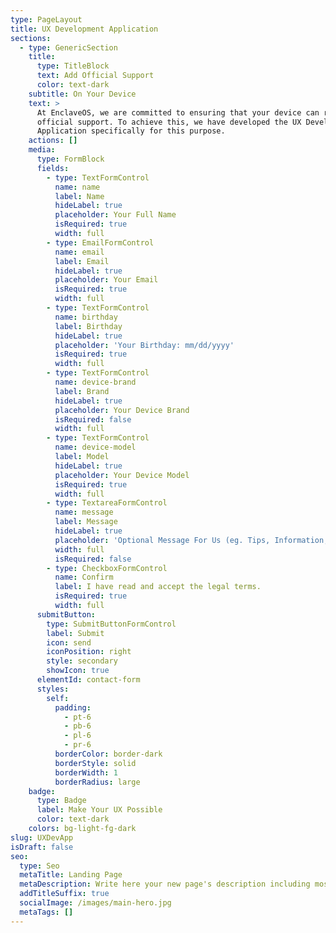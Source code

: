 ```yaml
---
type: PageLayout
title: UX Development Application
sections:
  - type: GenericSection
    title:
      type: TitleBlock
      text: Add Official Support
      color: text-dark
    subtitle: On Your Device
    text: >
      At EnclaveOS, we are committed to ensuring that your device can receive
      official support. To achieve this, we have developed the UX Development
      Application specifically for this purpose.
    actions: []
    media:
      type: FormBlock
      fields:
        - type: TextFormControl
          name: name
          label: Name
          hideLabel: true
          placeholder: Your Full Name
          isRequired: true
          width: full
        - type: EmailFormControl
          name: email
          label: Email
          hideLabel: true
          placeholder: Your Email
          isRequired: true
          width: full
        - type: TextFormControl
          name: birthday
          label: Birthday
          hideLabel: true
          placeholder: 'Your Birthday: mm/dd/yyyy'
          isRequired: true
          width: full
        - type: TextFormControl
          name: device-brand
          label: Brand
          hideLabel: true
          placeholder: Your Device Brand
          isRequired: false
          width: full
        - type: TextFormControl
          name: device-model
          label: Model
          hideLabel: true
          placeholder: Your Device Model
          isRequired: true
          width: full
        - type: TextareaFormControl
          name: message
          label: Message
          hideLabel: true
          placeholder: 'Optional Message For Us (eg. Tips, Information, More Help, Etc)'
          width: full
          isRequired: false
        - type: CheckboxFormControl
          name: Confirm
          label: I have read and accept the legal terms.
          isRequired: true
          width: full
      submitButton:
        type: SubmitButtonFormControl
        label: Submit
        icon: send
        iconPosition: right
        style: secondary
        showIcon: true
      elementId: contact-form
      styles:
        self:
          padding:
            - pt-6
            - pb-6
            - pl-6
            - pr-6
          borderColor: border-dark
          borderStyle: solid
          borderWidth: 1
          borderRadius: large
    badge:
      type: Badge
      label: Make Your UX Possible
      color: text-dark
    colors: bg-light-fg-dark
slug: UXDevApp
isDraft: false
seo:
  type: Seo
  metaTitle: Landing Page
  metaDescription: Write here your new page's description including most relevant keywords.
  addTitleSuffix: true
  socialImage: /images/main-hero.jpg
  metaTags: []
---
```

